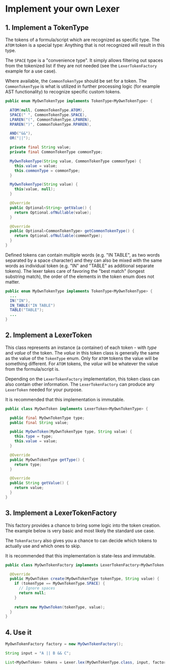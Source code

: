 # Implement your own Lexer

## 1. Implement a TokenType

The tokens of a formula/script which are recognized as specific type. 
The `ATOM` token is a special type: Anything that is not recognized will result in this type.

The `SPACE` type is a "convenience type". It simply allows filtering out spaces from the 
tokenized list if they are not needed (see the `LexerTokenFactory` example for a use case).

Where available, the `CommonTokenType` should be set for a token. The `CommonTokenType`
is what is utilized in further processing logic (for example AST functionality) to 
recognize specific custom tokens.


```java
public enum MyOwnTokenType implements TokenType<MyOwnTokenType> {

  ATOM(null, CommonTokenType.ATOM),
  SPACE(" ", CommonTokenType.SPACE),
  LPAREN("(", CommonTokenType.LPAREN),
  RPAREN(")", CommonTokenType.RPAREN),

  AND("&&"),
  OR("||");

  private final String value;
  private final CommonTokenType commonType;

  MyOwnTokenType(String value, CommonTokenType commonType) {
    this.value = value;
    this.commonType = commonType;
  }

  MyOwnTokenType(String value) {
    this(value, null);
  }

  @Override
  public Optional<String> getValue() {
    return Optional.ofNullable(value);
  }

  @Override
  public Optional<CommonTokenType> getCommonTokenType() {
    return Optional.ofNullable(commonType);
  }
}
```

Defined tokens can contain multiple words (e.g. "IN TABLE", as two words separated by a space character) 
and they can also be mixed with the same words as individual token (e.g. "IN" and "TABLE" as additional 
separate tokens). The lexer takes care of favoring the "best match" (longest substring match), the 
order of the elements in the token enum does not matter.

```java
public enum MyOwnTokenType implements TokenType<MyOwnTokenType> {
  ...
  IN("IN"),
  IN_TABLE("IN TABLE")
  TABLE("TABLE");
  ...
}
```


## 2. Implement a LexerToken

This class represents an instance (a container) of each token - with *type* and *value* of the token. 
The *value* in this token class is generally the same as the value of the `TokenType` enum. Only 
for `ATOM` tokens the value will be something different. For `ATOM` tokens, the *value* will be 
whatever the value from the formula/script is.

Depending on the `LexerTokenFactory` implementation, this token class can also contain other 
information. The `LexerTokenFactory` can produce any `LexerToken` needed for your purpose.

It is recommended that this implementation is immutable.


```java
public class MyOwnToken implements LexerToken<MyOwnTokenType> {

  public final MyOwnTokenType type;
  public final String value;

  public MyOwnToken(MyOwnTokenType type, String value) {
    this.type = type;
    this.value = value;
  }

  @Override
  public MyOwnTokenType getType() {
    return type;
  }

  @Override
  public String getValue() {
    return value;
  }
}
```


## 3. Implement a LexerTokenFactory

This factory provides a chance to bring some logic into the token creation. The example below is 
very basic and most likely the standard use case.

The `TokenFactory` also gives you a chance to can decide which tokens to actually use and which 
ones to skip.

It is recommended that this implementation is state-less and immutable.

```java
public class MyOwnTokenFactory implements LexerTokenFactory<MyOwnToken, MyOwnTokenType> {

  @Override
  public MyOwnToken create(MyOwnTokenType tokenType, String value) {
    if (tokenType == MyOwnTokenType.SPACE) {
      // Ignore spaces
      return null;
    }
    
    return new MyOwnToken(tokenType, value);
  }
}
```


## 4. Use it


```java
MyOwnTokenFactory factory = new MyOwnTokenFactory();

String input = "A || B && C";

List<MyOwnToken> tokens = Lexer.lex(MyOwnTokenType.class, input, factory);
```


